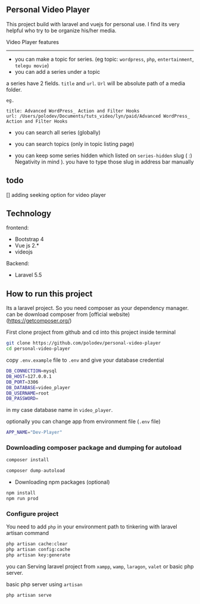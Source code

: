 ## Personal Video Player 

This project build with laravel and vuejs for personal use. I find its very helpful who try to be organize 
his/her media. 

Video Player features 

--------------------

* you can make a topic for series. (eg topic: `wordpress`, `php`, `entertainment`, `telegu movie`)
* you can add a series under a topic 

a series have 2 fields. `title` and `url`. `Url` will be absolute path of a media folder. 


~~~
eg.

title: Advanced WordPress_ Action and Filter Hooks
url: /Users/polodev/Documents/tuts_video/lyn/paid/Advanced WordPress_ Action and Filter Hooks

~~~

* you can search all series (globally)

* you can search topics (only in topic listing page)

* you can keep some series hidden which  listed on `series-hidden` slug ( :) Negativity in mind ). you have to type those slug in address bar manually


## todo 

[] adding seeking option for video player




## Technology

frontend: 

* Bootstrap 4
* Vue js 2.*
* videojs

Backend:

* Laravel 5.5

## How to run this project

Its a laravel project. So you need composer as your dependency manager. can be download composer from [official website)(https://getcomposer.org/)

First clone project from github and cd into this project inside terminal

~~~bash
git clone https://github.com/polodev/personal-video-player
cd personal-video-player
~~~

copy `.env.example` file to `.env` and give your database credential 

~~~bash
DB_CONNECTION=mysql
DB_HOST=127.0.0.1
DB_PORT=3306
DB_DATABASE=video_player
DB_USERNAME=root
DB_PASSWORD=
~~~
in my case database name in `video_player`.

optionally you can change app from environment file (`.env` file) 

~~~bash
APP_NAME="Dev-Player"
~~~

### Downloading composer package and dumping for autoload
~~~php
composer install

composer dump-autoload

~~~

* Downloading npm packages (optional)
~~~bash
npm install
npm run prod
~~~

### Configure project

You need to add `php` in your environment path to tinkering with laravel artisan command

~~~bash 
php artisan cache:clear
php artisan config:cache
php artisan key:generate
~~~

you can Serving laravel project from `xampp`, `wamp`, `laragon`, `valet` or basic php server.     


basic php server  using `artisan`

~~~bash
php artisan serve
~~~



